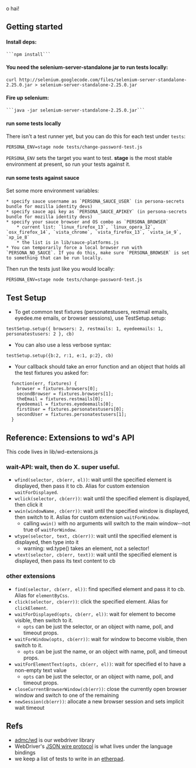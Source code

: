 o hai!

## Getting started

#### Install deps:

    ```npm install```

#### You need the selenium-server-standalone jar to run tests locally:

   ```curl http://selenium.googlecode.com/files/selenium-server-standalone-2.25.0.jar > selenium-server-standalone-2.25.0.jar```

#### Fire up selenium:

    ```java -jar selenium-server-standalone-2.25.0.jar```

#### run some tests locally

There isn't a test runner yet, but you can do this for each test under `tests`:

    PERSONA_ENV=stage node tests/change-password-test.js

`PERSONA_ENV` sets the target you want to test. **stage** is the most stable environment at present, so run your tests against it.
    
#### run some tests against sauce

Set some more environment variables:

    * specify sauce username as `PERSONA_SAUCE_USER` (in persona-secrets bundle for mozilla identity devs)
    * specify sauce api key as `PERSONA_SAUCE_APIKEY` (in persona-secrets bundle for mozilla identity devs)
    * specify your sauce browser and OS combo as `PERSONA_BROWSER`
        * current list: `linux_firefox_13`, `linux_opera_12`, `osx_firefox_14`, `vista_chrome`, `vista_firefox_13`, `vista_ie_9`, `xp_ie_8`
        * the list is in lib/sauce-platforms.js
    * You can temporarily force a local browser run with `PERSONA_NO_SAUCE`. If you do this, make sure `PERSONA_BROWSER` is set to something that can be run locally.

Then run the tests just like you would locally:

    PERSONA_ENV=stage node tests/change-password-test.js

## Test Setup

* To get common test fixtures (personatestusers, restmail emails, eyedee.me emails, or browser sessions), use TestSetup.setup:

```testSetup.setup({ browsers: 2, restmails: 1, eyedeemails: 1, personatestusers: 2 }, cb)```

* You can also use a less verbose syntax:

```testSetup.setup({b:2, r:1, e:1, p:2}, cb)```

* Your callback should take an error function and an object that holds all the test fixtures you asked for:

```
  function(err, fixtures) {
    browser = fixtures.browsers[0];
    secondBrowser = fixtures.browsers[1];
    theEmail = fixtures.restmails[0];
    eyedeemail = fixtures.eyedeemails[0];
    firstUser = fixtures.personatestusers[0];
    secondUser = fixtures.personatestusers[1];
  }
```


## Reference: Extensions to wd's API

This code lives in lib/wd-extensions.js

### wait-API: wait, then do X. super useful.

* `wfind(selector, cb(err, el))`: wait until the specified element is displayed, then pass it to cb. Alias for custom extension `waitForDisplayed`.
* `wclick(selector, cb(err))`: wait until the specified element is displayed, then click it
* `wwin(windowName, cb(err))`: wait until the specified window is displayed, then switch to it. Aslias for custom extension `waitForWindow`.
  * calling `wwin()` with no arguments will switch to the main window--not true of `waitForWindow`.
* `wtype(selector, text, cb(err))`: wait until the specified element is displayed, then type into it
  * warning: wd.type() takes an element, not a selector!
* `wtext(selector, cb(err, text))`: wait until the specified element is displayed, then pass its text content to cb

### other extensions

* `find(selector, cb(err, el))`: find specified element and pass it to cb. Alias for `elementByCss`.
* `click(selector, cb(err))`: click the specified element. Alias for `clickElement`.
* `waitForDisplayed(opts, cb(err, el))`: wait for element to become visible, then switch to it.
  * `opts` can be just the selector, or an object with name, poll, and timeout props.
* `waitForWindow(opts, cb(err))`: wait for window to become visible, then switch to it.
  * `opts` can be just the name, or an object with name, poll, and timeout props.
* `waitForElementText(opts, cb(err, el))`: wait for specified el to have a non-empty text value
  * `opts` can be just the selector, or an object with name, poll, and timeout props.
* `closeCurrentBrowserWindow(cb(err))`: close the currently open browser window and switch to one of the remaining
* `newSession(cb(err))`: allocate a new browser session and sets implicit wait timeout

## Refs

* [admc/wd](https://github.com/admc/wd) is our webdriver library
* WebDriver's [JSON wire protocol](http://code.google.com/p/selenium/wiki/JsonWireProtocol#/session/:sessionId/timeouts/implicit_wait) is what lives under the language bindings
* we keep a list of tests to write in an [etherpad](https://id.etherpad.mozilla.org/test-automation-spec).
